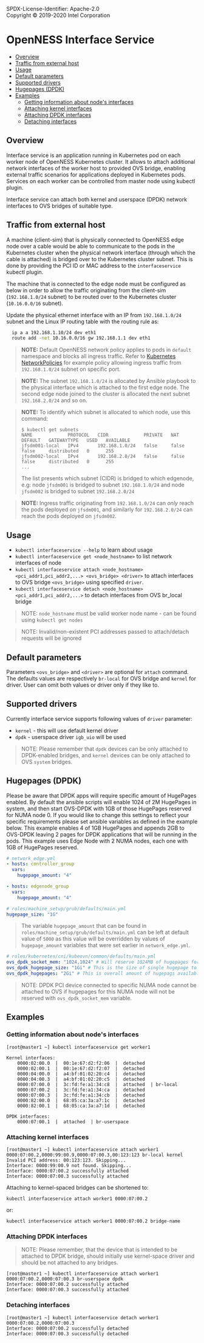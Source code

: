 SPDX-License-Identifier: Apache-2.0    
Copyright © 2019-2020 Intel Corporation

# OpenNESS Interface Service

  - [Overview](#overview)
  - [Traffic from external host](#traffic-from-external-host)
  - [Usage](#usage)
  - [Default parameters](#default-parameters)
  - [Supported drivers](#supported-drivers)
  - [Hugepages (DPDK)](#hugepages-dpdk)
  - [Examples](#examples)
    - [Getting information about node's interfaces](#getting-information-about-nodes-interfaces)
    - [Attaching kernel interfaces](#attaching-kernel-interfaces)
    - [Attaching DPDK interfaces](#attaching-dpdk-interfaces)
    - [Detaching interfaces](#detaching-interfaces)

## Overview 

Interface service is an application running in Kubernetes pod on each worker node of OpenNESS Kubernetes cluster. It allows to attach additional network interfaces of the worker host to provided OVS bridge, enabling external traffic scenarios for applications deployed in Kubernetes pods. Services on each worker can be controlled from master node using kubectl plugin.

Interface service can attach both kernel and userspace (DPDK) network interfaces to OVS bridges of suitable type.

## Traffic from external host

A machine (client-sim) that is physically connected to OpenNESS edge node over a cable would be able to communicate to the pods in the Kubernetes cluster when the physical network interface (through which the cable is attached) is bridged over to the Kubernetes cluster subnet. This is done by providing the PCI ID or MAC address to the `interfaceservice` kubectl plugin.

The machine that is connected to the edge node must be configured as below in order to allow the traffic originating from the client-sim (`192.168.1.0/24` subnet) to be routed over to the Kubernetes cluster (`10.16.0.0/16` subnet).

Update the physical ethernet interface with an IP from `192.168.1.0/24` subnet and the Linux IP routing table with the routing rule as:
```bash 
  ip a a 192.168.1.10/24 dev eth1
  route add -net 10.16.0.0/16 gw 192.168.1.1 dev eth1
```

> **NOTE:** Default OpenNESS network policy applies to pods in `default` namespace and blocks all ingress traffic. Refer to [Kubernetes NetworkPolicies](https://github.com/otcshare/specs/blob/master/doc/applications-onboard/network-edge-applications-onboarding.md#applying-kubernetes-network-policies) for example policy allowing ingress traffic from `192.168.1.0/24` subnet on specific port.

> **NOTE:** The subnet `192.168.1.0/24` is allocated by Ansible playbook to the physical interface which is attached to the first edge node. The second edge node joined to the cluster is allocated the next subnet `192.168.2.0/24` and so on.

> **NOTE:** To identify which subnet is allocated to which node, use this command:
>  ```shell
>  $ kubectl get subnets
>  NAME             PROTOCOL   CIDR             PRIVATE   NAT     DEFAULT   GATEWAYTYPE   USED   AVAILABLE
>  jfsdm001-local   IPv4       192.168.1.0/24   false     false   false     distributed   0      255
>  jfsdm002-local   IPv4       192.168.2.0/24   false     false   false     distributed   0      255
>  ...
>  ```
>
> The list presents which subnet (CIDR) is bridged to which edgenode, e.g: node `jfsdm001` is bridged to subnet `192.168.1.0/24` and node `jfsdm002` is bridged to subnet `192.168.2.0/24`

> **NOTE:** Ingress traffic originating from `192.168.1.0/24` can *only* reach the pods deployed on `jfsdm001`, and similarly for `192.168.2.0/24` can reach the pods deployed on `jfsdm002`.

## Usage

* `kubectl interfaceservice --help` to learn about usage
* `kubectl interfaceservice get <node_hostname>` to list network interfaces of node
* `kubectl interfaceservice attach <node_hostname> <pci_addr1,pci_addr2,...> <ovs_bridge> <driver>` to attach interfaces to OVS bridge `<ovs_bridge>` using specified `driver`. 
* `kubectl interfaceservice detach <node_hostname> <pci_addr1,pci_addr2,...>` to detach interfaces from OVS br_local bridge

> NOTE: `node_hostname` must be valid worker node name - can be found using `kubectl get nodes`

> NOTE: Invalid/non-existent PCI addresses passed to attach/detach requests will be ignored

## Default parameters

Parameters `<ovs_bridge>` and `<driver>` are optional for `attach` command. The defaults values are respectively `br-local` for OVS bridge and `kernel` for driver. User can omit both values or driver only if they like to.

## Supported drivers

Currently interface service supports following values of `driver` parameter:
- `kernel` - this will use default kernel driver
- `dpdk` - userspace driver `igb_uio` will be used 

> NOTE: Please remember that `dpdk` devices can be only attached to DPDK-enabled bridges, and `kernel` devices can be only attached to OVS `system` bridges.

## Hugepages (DPDK)

Please be aware that DPDK apps will require specific amount of HugePages enabled. By default the ansible scripts will enable 1024 of 2M HugePages in system, and then start OVS-DPDK with 1GB of those HugePages reserved for NUMA node 0. If you would like to change this settings to reflect your specific requirements please set ansible variables as defined in the example below. This example enables 4 of 1GB HugePages and appends 2GB to OVS-DPDK leaving 2 pages for DPDK applications that will be running in the pods. This example uses Edge Node with 2 NUMA nodes, each one with 1GB of HugePages reserved.

```yaml
# network_edge.yml
- hosts: controller_group
  vars:
    hugepage_amount: "4"

- hosts: edgenode_group
  vars:
    hugepage_amount: "4"
```

```yaml
# roles/machine_setup/grub/defaults/main.yml
hugepage_size: "1G"
```

>The variable `hugepage_amount` that can be found in `roles/machine_setup/grub/defaults/main.yml` can be left at default value of `5000` as this value will be overridden by values of `hugepage_amount` variables that were set earlier in `network_edge.yml`.

```yaml
# roles/kubernetes/cni/kubeovn/common/defaults/main.yml
ovs_dpdk_socket_mem: "1024,1024" # Will reserve 1024MB of hugepages for NUNA node 0 and NUMA node 1 respectively.
ovs_dpdk_hugepage_size: "1Gi" # This is the size of single hugepage to be used by DPDK. Can be 1Gi or 2Mi.
ovs_dpdk_hugepages: "2Gi" # This is overall amount of hugepags available to DPDK.
```

> NOTE: DPDK PCI device connected to specific NUMA node cannot be attached to OVS if hugepages for this NUMA node will not be reserved with `ovs_dpdk_socket_mem` variable.

## Examples

### Getting information about node's interfaces
```shell
[root@master1 ~] kubectl interfaceservice get worker1
  
Kernel interfaces:
	0000:02:00.0  |  00:1e:67:d2:f2:06  |  detached
	0000:02:00.1  |  00:1e:67:d2:f2:07  |  detached
	0000:04:00.0  |  a4:bf:01:02:20:c4  |  detached
	0000:04:00.3  |  a4:bf:01:02:20:c5  |  detached
	0000:07:00.0  |  3c:fd:fe:a1:34:c8  |  attached  | br-local
	0000:07:00.2  |  3c:fd:fe:a1:34:ca  |  detached
	0000:07:00.3  |  3c:fd:fe:a1:34:cb  |  detached
	0000:82:00.0  |  68:05:ca:3a:a7:1c  |  detached
	0000:82:00.1  |  68:05:ca:3a:a7:1d  |  detached

DPDK interfaces:
	0000:07:00.1  |  attached  | br-userspace
```

### Attaching kernel interfaces
```shell
[root@master1 ~] kubectl interfaceservice attach worker1 0000:07:00.2,0000:99:00.9,0000:07:00.3,00:123:123 br-local kernel
Invalid PCI address: 00:123:123. Skipping...
Interface: 0000:99:00.9 not found. Skipping...
Interface: 0000:07:00.2 successfully attached
Interface: 0000:07:00.3 successfully attached
```

Attaching to kernel-spaced bridges can be shortened to:

```shell
kubectl interfaceservice attach worker1 0000:07:00.2
```
or:

```shell
kubectl interfaceservice attach worker1 0000:07:00.2 bridge-name
```

### Attaching DPDK interfaces

> NOTE: Please remember, that the device that is intended to be attached to DPDK bridge, should initially use kernel-space driver and should be not attached to any bridges.
```shell
[root@master1 ~] kubectl interfaceservice attach worker1 0000:07:00.2,0000:07:00.3 br-userspace dpdk
Interface: 0000:07:00.2 successfully attached
Interface: 0000:07:00.3 successfully attached
```

### Detaching interfaces
```shell
[root@master1 ~] kubectl interfaceservice detach worker1 0000:07:00.2,0000:07:00.3
Interface: 0000:07:00.2 successfully detached
Interface: 0000:07:00.3 successfully detached
```
